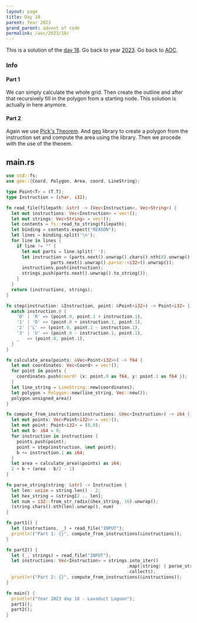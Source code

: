 ```yaml
---
layout: page
title: Day 18
parent: Year 2023
grand_parent: advent of code
permalink: /aoc/2023/18/
---
```


This is a solution of the [day 18](https://adventofcode.com/2023/day/18). Go back to year [2023](/aoc/2023). Go back to [AOC](/aoc/).

### Info

#### Part 1

We can simply calculate the whole grid. Then create the outline and after that recursively fill in the polygon from a starting node. This solution is actually in here anymore.

#### Part 2

Again we use [Pick's Theorem](https://en.wikipedia.org/wiki/Pick%27s_theorem). And [geo](https://docs.rs/geo/latest/geo/) library to create a polygon from the instruction set and compute the area using the library. Then we procede with the use of the theoem.

## main.rs

```rs
use std::fs;
use geo::{Coord, Polygon, Area, coord, LineString};

type Point<T> = (T,T);
type Instruction = (char, i32);

fn read_file(filepath: &str) -> (Vec<Instruction>, Vec<String>) {
  let mut instructions: Vec<Instruction> = vec!();
  let mut strings: Vec<String> = vec!();
  let contents = fs::read_to_string(filepath);
  let binding = contents.expect("REASON");
  let lines = binding.split('\n');
  for line in lines {
    if line != "" {
      let mut parts = line.split(' ');
      let instruction = (parts.next().unwrap().chars().nth(0).unwrap(),
                 parts.next().unwrap().parse::<i32>().unwrap());
      instructions.push(instruction);
      strings.push(parts.next().unwrap().to_string());
    }
  }
  return (instructions, strings);
}

fn step(instruction: &Instruction, point: &Point<i32>) -> Point<i32> {
  match instruction.0 {
    '0' | 'R' => (point.0, point.1 + instruction.1),
    '1' | 'D' => (point.0 + instruction.1, point.1),
    '2' |'L' => (point.0, point.1 - instruction.1),
    '3' | 'U' => (point.0 - instruction.1, point.1),
    _   => (point.0, point.1),
  }
}

fn calculate_area(points: &Vec<Point<i32>>) -> f64 {
  let mut coordinates: Vec<Coord> = vec!();
  for point in points {
    coordinates.push(coord! {x: point.0 as f64, y: point.1 as f64 });
  }
  let line_string = LineString::new(coordinates);
  let polygon = Polygon::new(line_string, Vec::new());
  polygon.unsigned_area()
}

fn compute_from_instructions(instructions: &Vec<Instruction>) -> i64 {
  let mut points: Vec<Point<i32>> = vec!();
  let mut point: Point<i32> = (0,0);
  let mut b: i64 = 0;
  for instruction in instructions {
    points.push(point);
    point = step(instruction, &mut point);
    b += instruction.1 as i64;
  }
  let area = calculate_area(&points) as i64;
  2 + b + (area - b/2 - 1)
}

fn parse_string(string: &str) -> Instruction {
  let len: usize = string.len() - 2;
  let hex_string = &string[2 .. len];
  let num = i32::from_str_radix(&hex_string, 16).unwrap();
  (string.chars().nth(len).unwrap(), num)
}

fn part1() {
  let (instructions, _) = read_file("INPUT");
  println!("Part 1: {}", compute_from_instructions(&instructions));
}

fn part2() {
  let (_, strings) = read_file("INPUT");
  let instructions: Vec<Instruction> = strings.into_iter()
                                              .map(|string| { parse_string(&string) })
                                              .collect();
  println!("Part 2: {}", compute_from_instructions(&instructions));
}

fn main() {
  println!("Year 2023 day 18 - Lavaduct Lagoon");
  part1();
  part2();
}
```
